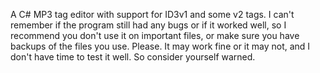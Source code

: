 A C# MP3 tag editor with support for ID3v1 and some v2 tags. I can't remember if the program still had any bugs or if it worked well, so I recommend you don't use it on important files, or make sure you have backups of the files you use. Please. It may work fine or it may not, and I don't have time to test it well. So consider yourself warned.
